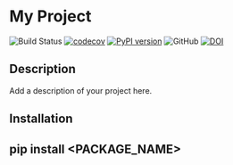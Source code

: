 # My Project

![Build Status](https://github.com/astrogilda/TS_BS/workflows/CI/badge.svg)
[![codecov](https://codecov.io/gh/astrogilda/TS_BS/branch/main/graph/badge.svg)](https://codecov.io/gh/astrogilda/TS_BS)
[![PyPI version](https://badge.fury.io/py/ts_bs.svg)](https://badge.fury.io/py/ts_bs)
![GitHub](https://img.shields.io/github/license/astrogilda/TS_BS)
[![DOI](https://zenodo.org/badge/663250227.svg)](https://zenodo.org/badge/latestdoi/663250227)

## Description

Add a description of your project here.

## Installation
## pip install <PACKAGE_NAME>
